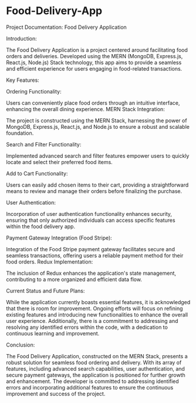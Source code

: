 # Food-Delivery-App

Project Documentation: Food Delivery Application

Introduction:

The Food Delivery Application is a project centered around facilitating food orders and deliveries. Developed using the MERN (MongoDB, Express.js, React.js, Node.js) Stack technology, this app aims to provide a seamless and efficient experience for users engaging in food-related transactions.

Key Features:

Ordering Functionality:

Users can conveniently place food orders through an intuitive interface, enhancing the overall dining experience.
MERN Stack Integration:

The project is constructed using the MERN Stack, harnessing the power of MongoDB, Express.js, React.js, and Node.js to ensure a robust and scalable foundation.

Search and Filter Functionality:

Implemented advanced search and filter features empower users to quickly locate and select their preferred food items.

Add to Cart Functionality:

Users can easily add chosen items to their cart, providing a straightforward means to review and manage their orders before finalizing the purchase.

User Authentication:

Incorporation of user authentication functionality enhances security, ensuring that only authorized individuals can access specific features within the food delivery app.

Payment Gateway Integration (Food Stripe):

Integration of the Food Stripe payment gateway facilitates secure and seamless transactions, offering users a reliable payment method for their food orders.
Redux Implementation:

The inclusion of Redux enhances the application's state management, contributing to a more organized and efficient data flow.

Current Status and Future Plans:

While the application currently boasts essential features, it is acknowledged that there is room for improvement. Ongoing efforts will focus on refining existing features and introducing new functionalities to enhance the overall user experience. Additionally, there is a commitment to addressing and resolving any identified errors within the code, with a dedication to continuous learning and improvement.

Conclusion:

The Food Delivery Application, constructed on the MERN Stack, presents a robust solution for seamless food ordering and delivery. With its array of features, including advanced search capabilities, user authentication, and secure payment gateways, the application is positioned for further growth and enhancement. The developer is committed to addressing identified errors and incorporating additional features to ensure the continuous improvement and success of the project.